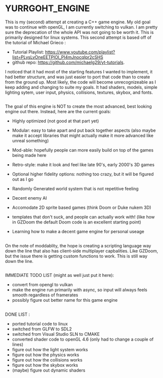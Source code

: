 # YURRGOHT_ENGINE
This is my (second) attempt at creating a C++ game engine. My old goal was to continue with openGL, I am currently switching to vulkan. I am pretty sure the deprecation of the whole API was not going to be worth it. This is primarily designed for linux systems. 
This second attempt is based off of the tutorial of Michael Grieco :
- Tutorial Playlist: https://www.youtube.com/playlist?list=PLysLvOneEETPlOI_PI4mJnocqIpr2cSHS 
- github repo: https://github.com/michaelg29/yt-tutorials.

I noticed that it had most of the starting features I wanted to implement, it had better structure, and was just easier to port that code than to create from the ground up. Most likely, the code will become unrecognizeable as I keep adding and changing to suite my goals. 
It had shaders, models, simple lighting sytem, user input, physics, collisions, textures, skybox, and fonts.   

##

The goal of this engine is NOT to create the most advanced, best looking engine out there. Instead, here are the current goals:

- Highly optimized (not good at that part yet)
- Modular: easy to take apart and put back together aspects (also maybe make it accept libraries that might actually make it more advanced like unreal something)
- Mod-able: hopefully people can more easily build on top of the games being made here
- Retro-style: make it look and feel like late 90's, early 2000's 3D games
- Optional higher fidelity options: nothing too crazy, but it will be figured out as I go
- Randomly Generated world system that is not repetitive feeling
- Decent enemy AI
- Accomodate 2D sprite based games (think Doom or Duke nukem 3D)
- templates that don't suck, and people can actually work with! (like how in GZDoom the default Doom code is an excellent starting point)

- Learning how to make a decent game engine for personal useage

##

On the note of moddablity, the hope is creating a scripting language way down the line that also has client-side multiplayer capbalities.
Like GZDoom, but the issue there is getting custom functions to work. This is still way down the line.

##

IMMEDIATE TODO LIST (might as well just put it here):
- convert from opengl to vulkan
- make the engine run primarily with async, so input will always feels smooth regardless of framerates
- possibly figure out better name for this game engine

##

DONE LIST : 
- ported tutorial code to linux
- switched from GLFW to SDL2
- switched from Visual Studio SLN to CMAKE
- converted shader code to openGL 4.6 (only had to change a couple of lines)
- figure out how the light system works
- figure out how the physics works
- figure out how the collisions works
- figure out how the skybox works
- (maybe) figure out dynamic shaders
 

